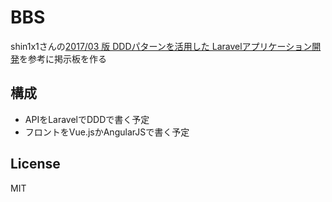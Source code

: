 # BBS

shin1x1さんの[2017/03 版 DDDパターンを活用した Laravelアプリケーション開発](https://speakerdeck.com/shin1x1/201703-ddd-with-laravel)を参考に掲示板を作る

## 構成
- APIをLaravelでDDDで書く予定
- フロントをVue.jsかAngularJSで書く予定

## License
MIT